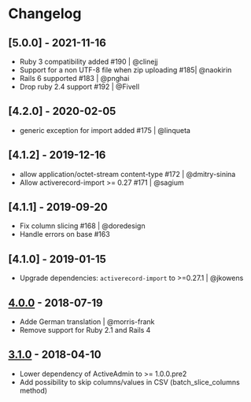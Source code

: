 # Changelog
## [5.0.0] - 2021-11-16
- Ruby 3 compatibility added #190  | @clinejj
- Support for a non UTF-8 file when zip uploading #185| @naokirin 
- Rails 6 supported #183 | @pnghai
- Drop ruby 2.4 support #192 | @Fivell


## [4.2.0] - 2020-02-05
- generic exception for import added #175 | @linqueta

## [4.1.2] - 2019-12-16
- allow application/octet-stream content-type #172 | @dmitry-sinina
- Allow activerecord-import >= 0.27 #171 | @sagium 

## [4.1.1] - 2019-09-20
- Fix column slicing #168 | @doredesign
- Handle errors on base #163

## [4.1.0] - 2019-01-15
- Upgrade dependencies: `activerecord-import` to >=0.27.1 | @jkowens

## [4.0.0] - 2018-07-19
- Adde German translation | @morris-frank
- Remove support for Ruby 2.1 and Rails 4

## [3.1.0] - 2018-04-10
- Lower dependency of ActiveAdmin to >= 1.0.0.pre2
- Add possibility to skip columns/values in CSV (batch_slice_columns method)

[Unreleased]: https://github.com/activeadmin-plugins/active_admin_import/compare/v4.0.0...HEAD
[4.0.0]: https://github.com/activeadmin-plugins/active_admin_import/compare/v3.1.0...v4.0.0
[3.1.0]: https://github.com/activeadmin-plugins/active_admin_import/compare/3.0.0...v3.1.0
